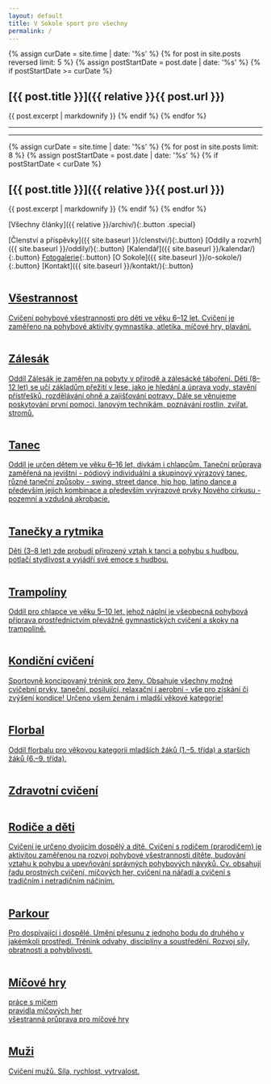 ```yaml
---
layout: default
title: V Sokole sport pro všechny
permalink: /
---
```


{% assign curDate = site.time | date: '%s' %}
{% for post in site.posts reversed limit: 5 %}
    {% assign postStartDate = post.date | date: '%s' %}
    {% if postStartDate >= curDate %}
## [{{ post.title }}]({{ relative }}{{ post.url }})
{{ post.excerpt | markdownify }}
    {% endif %}
{% endfor %}

---

---

{% assign curDate = site.time | date: '%s' %}
{% for post in site.posts limit: 8 %}
    {% assign postStartDate = post.date | date: '%s' %}
    {% if postStartDate < curDate %}
## [{{ post.title }}]({{ relative }}{{ post.url }})
{{ post.excerpt | markdownify }}
    {% endif %}
{% endfor %}

[Všechny články]({{ relative }}/archiv/){:.button .special}

[Členství a příspěvky]({{ site.baseurl }}/clenstvi/){:.button} 
[Oddíly a rozvrh]({{ site.baseurl }}/oddily/){:.button} 
[Kalendář]({{ site.baseurl }}/kalendar/){:.button}
[Fotogalerie](http://sokolsestajovice.rajce.idnes.cz){:.button} 
[O Sokole]({{ site.baseurl }}/o-sokole/){:.button} 
[Kontakt]({{ site.baseurl }}/kontakt/){:.button}


<section class="tiles" id="oddily">
  <article class="style1">
    <span class="image">
      <img src="images/pic01.jpg" alt="" />
    </span>
    <a href="{{ relative }}{{site.data.oddil.vsestrannost.dlouhe-url}}/">
      <h2>Všestrannost</h2>
      <div class="content">
        <p>Cvičení pohybové všestrannosti pro děti ve věku 6–12 let. Cvičení je zaměřeno na pohybové aktivity gymnastika, atletika, míčové hry, plavání.</p>
      </div>
    </a>
  </article>
  <article class="style3">
    <span class="image">
      <img src="images/pic03.jpg" alt="" />
    </span>
    <a href="{{ relative }}{{site.data.oddil.zalesak.dlouhe-url}}/">
      <h2>Zálesák</h2>
      <div class="content">
        <p>Oddíl Zálesák je zaměřen na pobyty v přírodě a zálesácké táboření. Děti (8–12 let) se učí základům přežití v lese, jako je hledání a úprava vody, stavění přístřešků, rozdělávání ohně a zajišťování potravy. Dále se věnujeme poskytování první pomoci, lanovým technikám, poznávání rostlin, zvířat, stromů.</p>
      </div>
    </a>
  </article>
  <article class="style5">
    <span class="image">
      <img src="images/pic17.jpg" alt="" />
    </span>
    <a href="{{ relative }}{{site.data.oddil.tanec.dlouhe-url}}/">
      <h2>Tanec</h2>
      <div class="content">
        <p>Oddíl je určen dětem ve věku 6–16 let, dívkám i chlapcům. Taneční průprava zaměřená na jevištní - pódiový individuální a skupinový výrazový tanec, různé taneční způsoby - swing, street dance, hip hop, latino dance a především jejich kombinace a především vvýrazové prvky Nového cirkusu - pozemní a vzdušná akrobacie.</p>
      </div>
    </a>
  </article>
  <article class="style5">
    <span class="image">
      <img src="images/pic05.jpg" alt="" />
    </span>
    <a href="{{ relative }}{{site.data.oddil.tanecky.dlouhe-url}}/">
      <h2>Tanečky a rytmika</h2>
      <div class="content">
        <p>Děti (3–8 let) zde probudí přirozený vztah k tanci a pohybu s hudbou, potlačí stydlivost a vyjádří své emoce s hudbou.</p>
      </div>
    </a>
  </article>
  <article class="style4">
    <span class="image">
      <img src="images/pic04.jpg" alt="" />
    </span>
    <a href="{{ relative }}{{site.data.oddil.trampoliny.dlouhe-url}}/">
      <h2>Trampolíny</h2>
      <div class="content">
        <p>Oddíl pro chlapce ve věku 5–10 let, jehož náplní je všeobecná pohybová příprava prostřednictvím převážně gymnastických cvičení a skoky na trampolíně.</p>
      </div>
    </a>
  </article>
  <article class="style6">
    <span class="image">
      <img src="images/pic06.jpg" alt="" />
    </span>
    <a href="{{ relative }}{{site.data.oddil.zeny.dlouhe-url}}/">
      <h2>Kondiční cvičení</h2>
      <div class="content">
        <p>Sportovně koncipovaný trénink pro ženy. Obsahuje všechny možné cvičební prvky, taneční, posilující, relaxační i aerobní - vše pro získání či zvýšení kondice! Určeno všem ženám i mladší věkové kategorie!</p>
      </div>
    </a>
  </article>
  <article class="style2">
    <span class="image">
      <img src="images/pic07.jpg" alt="" />
    </span>
    <a href="{{ relative }}{{site.data.oddil.florbal.dlouhe-url}}/">
      <h2>Florbal</h2>
      <div class="content">
        <p>Oddíl florbalu pro věkovou kategorii mladších žáků (1.–5. třída) a starších žáků (6.–9. třída).</p>
      </div>
    </a>
  </article>
  <article class="style4">
    <span class="image">
      <img src="images/pic16.jpg" alt="" />
    </span>
    <a href="{{ relative }}{{site.data.oddil.zdravotni.dlouhe-url}}/">
      <h2>Zdravotní cvičení</h2>
      <div class="content">
        <p></p>
      </div>
    </a>
  </article>
  <article class="style6">
    <span class="image">
      <img src="images/pic11.jpg" alt="" />
    </span>
    <a href="{{ relative }}{{site.data.oddil.rd.dlouhe-url}}">
      <h2>Rodiče a děti</h2>
      <div class="content">
        <p>Cvičení je určeno dvojicím dospělý a dítě. Cvičení s rodičem (prarodičem) je aktivitou zaměřenou na rozvoj pohybové všestrannosti dítěte, budování vztahu k pohybu a upevňování správných pohybových návyků. Cv. obsahují řadu prostných cvičení, míčových her, cvičení na nářadí a cvičení s tradičním i netradičním náčiním.</p>
      </div>
    </a>
  </article>
  <article class="style1">
    <span class="image">
      <img src="images/parkour.jpg" alt="" />
    </span>
    <a href="{{ relative }}{{site.data.oddil.parkour.dlouhe-url}}">
      <h2>Parkour</h2>
      <div class="content">
        <p>Pro dospívající i dospělé. Umění přesunu z jednoho bodu do druhého v jakémkoli prostředí. Trénink odvahy, disciplíny a soustředění. Rozvoj síly, obratnosti a pohyblivosti.</p>
      </div>
    </a>
  </article>
  <article class="style2">
    <span class="image">
      <img src="images/micovky.jpg" alt="" />
    </span>
    <a href="{{ relative }}{{site.data.oddil.micovky.dlouhe-url}}/">
      <h2>Míčové hry</h2>
      <div class="content">
        <p>práce s míčem<br />pravidla míčových her<br />všestranná průprava pro míčové hry</p>
      </div>
    </a>
  </article>
  <article class="style2">
    <span class="image">
      <img src="images/muzi.jpg" alt="" />
    </span>
    <a href="{{ relative }}{{site.data.oddil.muzi.dlouhe-url}}/">
      <h2>Muži</h2>
      <div class="content">
        <p>Cvičení mužů. Síla, rychlost, vytrvalost.</p>
      </div>
    </a>
  </article>
</section>

